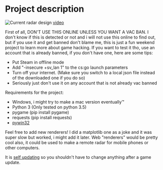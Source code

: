 # Project description
![Current radar design](http://i.imgur.com/c4mYttg.png)
[video](https://gfycat.com/ImpartialEarnestAsianpiedstarling)


First of all, DON'T USE THIS ONLINE UNLESS YOU WANT A VAC BAN.
I don't know if this is detected or not and i will not use this online to find out, but if you use it and get banned don't blame me, this is just a fun weekend project to learn more about game hacking.
If you want to test it tho, use an account that is already banned, if you don't have one, here are some tips:

 * Put Steam in offline mode
 * Add "-insecure +sv_lan 1" to the cs:go launch parameters
 * Turn off your internet. (Make sure you switch to a local json file instead of the downloaded one if you do so)
 * Seriously just don't use it on any account that is not already vac banned


Requirements for the project:

 * Windows, i might try to make a mac version eventually™
 * Python 3 (Only tested on python 3.5)
 * pygame (pip install pygame)
 * requests (pip install requests)
 * [pywin32](https://sourceforge.net/projects/pywin32/files/pywin32/)


Feel free to add new renderers! I did a matplotlib one as a joke and it was super slow but worked, i might add it later. Web "renderers" would be pretty cool also, it could be used to make a remote radar for mobile phones or other computers.


It is [self updating](https://github.com/frk1/hazedumper) so you shouldn't have to change anything after a game update.



